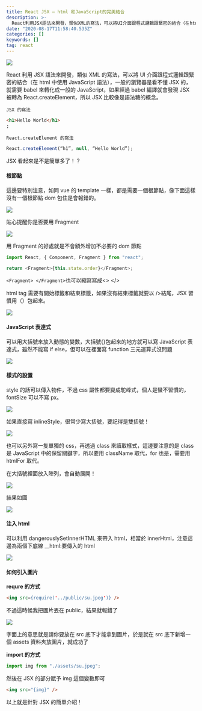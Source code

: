 ```yaml
---
title: React JSX — html 和JavaScript的完美結合
description: >-
  React利用JSX語法來開發，類似XML的寫法，可以將UI介面跟程式邏輯跟緊密的結合（在html中使用JavaScript語法），一般的瀏覽器是看不懂JSX的，就需要babel來轉化成一般的JavaScript，如果經過babel編譯就會發現JSX被轉為React.create…
date: "2020-08-17T11:58:40.535Z"
categories: []
keywords: []
tag: react
---
```


![](/img/1__A0Vfq5KRGuqlq70dLNujuw.jpeg)

React 利用 JSX 語法來開發，類似 XML 的寫法，可以將 UI 介面跟程式邏輯跟緊密的結合（在 html 中使用 JavaScript 語法），一般的瀏覽器是看不懂 JSX 的，就需要 babel 來轉化成一般的 JavaScript，如果經過 babel 編譯就會發現 JSX 被轉為 React.createElement，所以 JSX 比較像是語法糖的概念。

`JSX 的寫法`

```html
<h1>Hello World</h1>
;
```

`React.createElement 的寫法 `

```javascript
React.createElement(“h1”, null, “Hello World”);
```

JSX 看起來是不是簡單多了！？

#### **根節點**

這邊要特別注意，如同 vue 的 template 一樣，都是需要一個根節點，像下面這樣沒有一個根節點 dom 包住是會報錯的。

![](/img/1__zYB__xMYC2WnRvFFDlAxC7A.png)

貼心提醒你是否要用 Fragment

![](/img/1__s5v__7oqMLCiMNbV1eBLNSg.png)

用 Fragment 的好處就是不會額外增加不必要的 dom 節點

```javascript
import React, { Component, Fragment } from "react";

return <Fragment>{this.state.order}</Fragment>;
```

`<Fragment> </Fragment>`也可以縮寫寫成<> </>

html tag 需要有開始標籤和結束標籤，如果沒有結束標籤就要以 />結尾，JSX 習慣用（）包起來。

![](/img/1__PA5s__xhL92TkZ9q0oyOw5g.png)

#### JavaScript 表達式

可以用大括號來放入動態的變數，大括號{}包起來的地方就可以寫 JavaScript 表達式，雖然不能寫 if else，但可以在裡面寫 function 三元運算式沒問題

![](/img/1__MbrfkwPnqmWBfZR2__n6JXA.png)

#### 樣式的設置

style 的話可以傳入物件，不過 css 屬性都要變成駝峰式，個人是蠻不習慣的，fontSize 可以不寫 px。

![](/img/1__1j6ygmcPA6v5KPWW1Loedg.png)

如果直接寫 inlineStyle，很常少寫大括號，要記得是雙括號！

![](/img/1__I60bL9sEiKNNQc3t4YPvFQ.png)

也可以另外寫一隻單獨的 css，再透過 class 來讀取樣式，這邊要注意的是 class 是 JavaScript 中的保留關鍵字，所以要用 className 取代，for 也是，需要用 htmlFor 取代。

在大括號裡面放入陣列，會自動展開！

![](/img/1__wMLJpBcj9OvwPqOjduQ4aA.png)

結果如圖

![](/img/1__UCDlwo__l2eWXeNQqAdi1ng.png)

#### 注入 html

可以利用 dangerouslySetInnerHTML 來帶入 html，相當於 innerHtml，注意這邊為兩個下底線 \_\_html:要傳入的 html

![](/img/1__kXVW9__j9CmKgJg0oyt89BA.png)

#### **如何引入圖片**

**requre 的方式**

```html
<img src={require('../public/su.jpeg')} />
```

不過這時候我把圖片丟在 public，結果就報錯了

![](/img/1__1J3rJYXzS8LyZ67oxi0__Xg.png)

字面上的意思就是請你要放在 src 底下才能拿到圖片，於是就在 src 底下新增一個 assets 資料夾放圖片，就成功了

**import 的方式**

```javascript
import img from "./assets/su.jpeg";
```

然後在 JSX 的部分賦予 img 這個變數即可

```html
<img src="{img}" />
```

以上就是針對 JSX 的簡單介紹！
